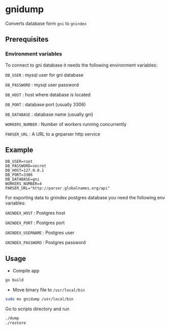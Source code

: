 # gnidump

Converts database form `gni` to `gnindex`

## Prerequisites

### Environment variables

To connect to gni database it needs the following environment variables:

`DB_USER`
: mysql user for gni database

`DB_PASSWORD`
: mysql user password

`DB_HOST`
: host where database is located

`DB_PORT`
: database port (usually 3306)

`DB_DATABASE`
: database name (usually gni)

`WORKERS_NUMBER`
: Number of workers running concurrently

`PARSER_URL`
: A URL to a gnparser http service
## Example

```
DB_USER=root
DB_PASSWORD=secret
DB_HOST=127.0.0.1
DB_PORT=3306
DB_DATABASE=gni
WORKERS_NUMBER=4
PARSER_URL="http://parser.globalnames.org/api"
```
For exporting data to gnindex postgres database you need the following env
variables:

`GNINDEX_HOST`
: Postgres host

`GNINDEX_PORT`
: Postgres port

`GNINDEX_USERNAME`
: Postgres user

`GNINDEX_PASSWORD`
: Postgres password

## Usage

* Compile app

```bash
go build
```

* Move binary file to `/usr/local/bin`

```bash
sudo mv gnidump /usr/local/bin
```

Go to scripts directory and run

```bash
./dump
./restore
```

